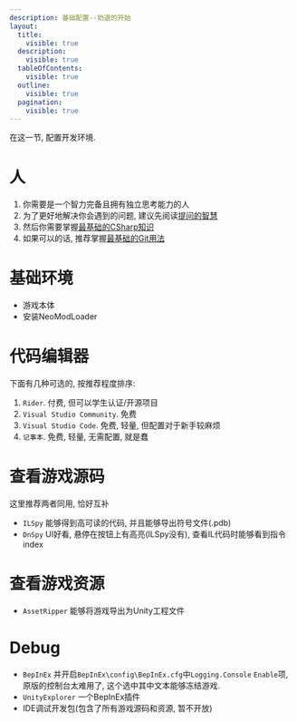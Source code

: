 ```yaml
---
description: 基础配置--劝退的开始
layout:
  title:
    visible: true
  description:
    visible: true
  tableOfContents:
    visible: true
  outline:
    visible: true
  pagination:
    visible: true
---
```


在这一节, 配置开发环境.

# 人

1. 你需要是一个智力完备且拥有独立思考能力的人
2. 为了更好地解决你会遇到的问题, 建议先阅读[提问的智慧](https://github.com/ryanhanwu/How-To-Ask-Questions-The-Smart-Way/blob/main/README-zh\_CN.md)
3. 然后你需要掌握[最基础的CSharp知识](https://www.runoob.com/csharp/csharp-tutorial.html)
4. 如果可以的话, 推荐掌握[最基础的Git用法](https://www.liaoxuefeng.com/wiki/896043488029600/896067074338496)



# 基础环境

* 游戏本体
* 安装NeoModLoader



# 代码编辑器

下面有几种可选的, 按推荐程度排序:

1. `Rider`. 付费, 但可以学生认证/开源项目
2. `Visual Studio Community`. 免费
3. `Visual Studio Code`. 免费, 轻量, 但配置对于新手较麻烦
4. `记事本`. 免费, 轻量, 无需配置, 就是蠢



# 查看游戏源码

这里推荐两者同用, 恰好互补

* `ILSpy` 能够得到高可读的代码, 并且能够导出符号文件(.pdb)
* `DnSpy` UI好看, 悬停在按钮上有高亮(ILSpy没有), 查看IL代码时能够看到指令index



# 查看游戏资源

* `AssetRipper` 能够将游戏导出为Unity工程文件



# Debug

* `BepInEx` 并开启`BepInEx\config\BepInEx.cfg`中`Logging.Console` `Enable`项, 原版的控制台太难用了, 这个选中其中文本能够冻结游戏.
* `UnityExplorer` 一个BepInEx插件
* IDE调试开发包(包含了所有游戏源码和资源, 暂不开放)

